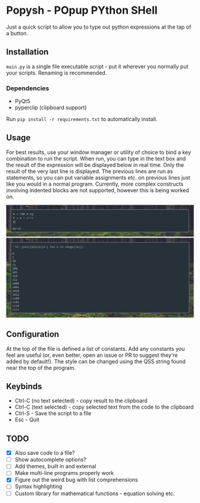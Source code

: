 # Popysh - POpup PYthon SHell

Just a quick script to allow you to type out python expressions at the tap of a button.

## Installation

`main.py` is a single file executable script - put it wherever you normally put your scripts. Renaming is recommended.

### Dependencies

- PyQt5
- pyperclip (clipboard support)

Run `pip install -r requirements.txt` to automatically install.

## Usage

For best results, use your window manager or utility of choice to bind a key combination to run the script. When run, you can type in the text box and the result of the expression will be displayed below in real time. Only the result of the very last line is displayed. The previous lines are run as statements, so you can put variable assignments etc. on previous lines just like you would in a normal program. Currently, more complex constructs involving indented blocks are not supported, however this is being worked on.

![Calculating energy](img/sc1.png)
![Listing the numbers 0-16 in binary](img/sc2.png)

## Configuration

At the top of the file is defined a list of constants. Add any constants you feel are useful (or, even better, open an issue or PR to suggest they're added by default!). The style can be changed using the QSS string found near the top of the program.

## Keybinds

- Ctrl-C (no text selected) - copy result to the clipboard
- Ctrl-C (text selected) - copy selected text from the code to the clipboard
- Ctrl-S - Save the script to a file
- Esc - Quit

## TODO

- [x] Also save code to a file?
- [ ] Show autocomplete options?
- [ ] Add themes, built in and external
- [ ] Make multi-line programs properly work
- [x] Figure out the weird bug with list comprehensions
- [ ] Syntax highlighting
- [ ] Custom library for mathematical functions - equation solving etc.

